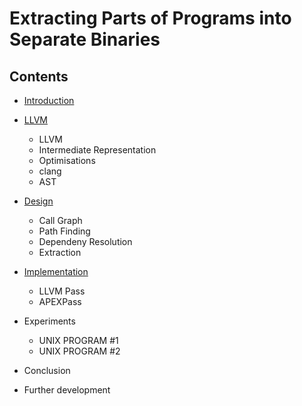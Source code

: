 <!---
Extracting Parts of Programs into Separate Binaries

- Get acquainted with means of compilation of C programs using the LLVM
compiler infrastructure - clang, LLVM Internal Representation, AST, LLVM
optimisations.

- Propose a solution to statically transplant a subset of a C program. This
subset should be extracted from the original program and synthesised as an
independent binary.

- Design and implement the proposed solution in a tool having an appropriate
form (a standalone application or an LLVM plugin).

- Test the implemented tool on at least 2 real-world open-source C programs.
-->

# Extracting Parts of Programs into Separate Binaries

## Contents

- [Introduction](introduction.md)

- [LLVM](llvm.md)
  - LLVM
  - Intermediate Representation
  - Optimisations
  - clang
  - AST

- [Design](design.md)
  - Call Graph
  - Path Finding
  - Dependeny Resolution
  - Extraction

- [Implementation](implementation.md)
  - LLVM Pass
  - APEXPass

- Experiments
  - UNIX PROGRAM #1
  - UNIX PROGRAM #2

- Conclusion

- Further development



